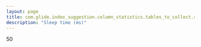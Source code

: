 ```yaml
---
layout: page
title: com.glide.index_suggestion.column_statistics.tables_to_collect.sleep_time
description: "Sleep time (ms)"
---
```

50